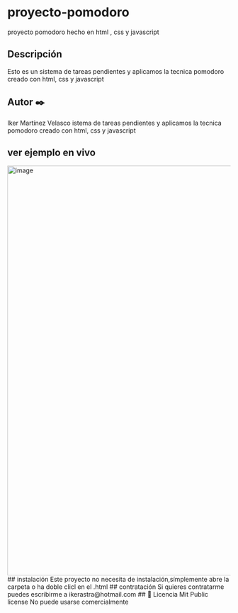 # proyecto-pomodoro
proyecto pomodoro hecho en html , css y javascript
## Descripción
Esto es un sistema de tareas pendientes y aplicamos la tecnica pomodoro creado con html, css y javascript
## Autor ✒️
Iker Martínez Velasco
istema de tareas pendientes y aplicamos la tecnica pomodoro creado con html, css y javascript
## ver ejemplo en vivo
<img width="924" alt="image" src="https://github.com/moimenta84/proyecto-pomodoro/assets/138805316/cb9d8a46-e1c7-4fac-bd5a-c465f6bc4ae1">
## instalación
Este proyecto no necesita de instalación,símplemente abre la carpeta o ha doble clicl en el .html
## contratación
Si quieres contratarme puedes escribirme a ikerastra@hotmail.com
## 📄 Licencia 
Mit Public license
No puede usarse comercialmente
